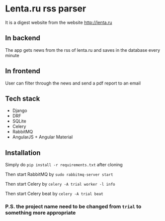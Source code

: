 # Lenta.ru rss parser

It is a digest website from the website http://lenta.ru

## In backend

The app gets news from the rss of lenta.ru and saves in the database every minute

## In frontend

User can filter through the news and send a pdf report to an email

## Tech stack

 - Django
 - DRF
 - SQLite
 - Celery
 - RabbitMQ
 - AngularJS + Angular Material
 
## Installation

Simply do `pip install -r requirements.txt` after cloning

Then start RabbitMQ by `sudo rabbitmq-server start`

Then start Celery by `celery -A trial worker -l info`

Then start Celery beat by `celery -A trial beat`

### P.S. the project name need to be changed from `trial` to something more appropriate
